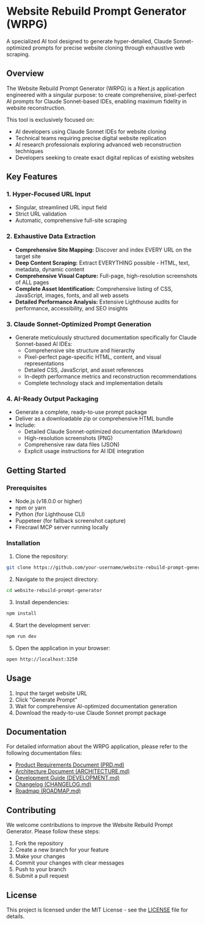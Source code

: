 # Website Rebuild Prompt Generator (WRPG)

A specialized AI tool designed to generate hyper-detailed, Claude Sonnet-optimized prompts for precise website cloning through exhaustive web scraping.

## Overview

The Website Rebuild Prompt Generator (WRPG) is a Next.js application engineered with a singular purpose: to create comprehensive, pixel-perfect AI prompts for Claude Sonnet-based IDEs, enabling maximum fidelity in website reconstruction.

This tool is exclusively focused on:
- AI developers using Claude Sonnet IDEs for website cloning
- Technical teams requiring precise digital website replication
- AI research professionals exploring advanced web reconstruction techniques
- Developers seeking to create exact digital replicas of existing websites

## Key Features

### 1. Hyper-Focused URL Input
- Singular, streamlined URL input field
- Strict URL validation
- Automatic, comprehensive full-site scraping

### 2. Exhaustive Data Extraction
- **Comprehensive Site Mapping:** Discover and index EVERY URL on the target site
- **Deep Content Scraping:** Extract EVERYTHING possible - HTML, text, metadata, dynamic content
- **Comprehensive Visual Capture:** Full-page, high-resolution screenshots of ALL pages
- **Complete Asset Identification:** Comprehensive listing of CSS, JavaScript, images, fonts, and all web assets
- **Detailed Performance Analysis:** Extensive Lighthouse audits for performance, accessibility, and SEO insights

### 3. Claude Sonnet-Optimized Prompt Generation
- Generate meticulously structured documentation specifically for Claude Sonnet-based AI IDEs:
  - Comprehensive site structure and hierarchy
  - Pixel-perfect page-specific HTML, content, and visual representations
  - Detailed CSS, JavaScript, and asset references
  - In-depth performance metrics and reconstruction recommendations
  - Complete technology stack and implementation details

### 4. AI-Ready Output Packaging
- Generate a complete, ready-to-use prompt package
- Deliver as a downloadable zip or comprehensive HTML bundle
- Include:
  - Detailed Claude Sonnet-optimized documentation (Markdown)
  - High-resolution screenshots (PNG)
  - Comprehensive raw data files (JSON)
  - Explicit usage instructions for AI IDE integration

## Getting Started

### Prerequisites
- Node.js (v18.0.0 or higher)
- npm or yarn
- Python (for Lighthouse CLI)
- Puppeteer (for fallback screenshot capture)
- Firecrawl MCP server running locally

### Installation
1. Clone the repository:
```bash
git clone https://github.com/your-username/website-rebuild-prompt-generator.git
```

2. Navigate to the project directory:
```bash
cd website-rebuild-prompt-generator
```

3. Install dependencies:
```bash
npm install
```

4. Start the development server:
```bash
npm run dev
```

5. Open the application in your browser:
```bash
open http://localhost:3250
```

## Usage

1. Input the target website URL
2. Click "Generate Prompt"
3. Wait for comprehensive AI-optimized documentation generation
4. Download the ready-to-use Claude Sonnet prompt package

## Documentation

For detailed information about the WRPG application, please refer to the following documentation files:

- [Product Requirements Document (PRD.md)](./PRD.md)
- [Architecture Document (ARCHITECTURE.md)](./ARCHITECTURE.md)
- [Development Guide (DEVELOPMENT.md)](./DEVELOPMENT.md)
- [Changelog (CHANGELOG.md)](./CHANGELOG.md)
- [Roadmap (ROADMAP.md)](./ROADMAP.md)

## Contributing

We welcome contributions to improve the Website Rebuild Prompt Generator. Please follow these steps:
1. Fork the repository
2. Create a new branch for your feature
3. Make your changes
4. Commit your changes with clear messages
5. Push to your branch
6. Submit a pull request

## License

This project is licensed under the MIT License - see the [LICENSE](LICENSE) file for details.